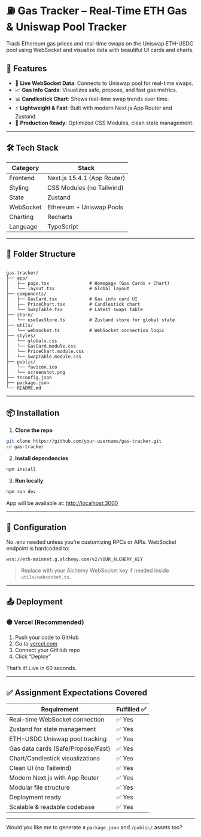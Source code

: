 # ⛽ Gas Tracker – Real-Time ETH Gas & Uniswap Pool Tracker

Track Ethereum gas prices and real-time swaps on the Uniswap ETH-USDC pool using WebSocket and visualize data with beautiful UI cards and charts.



## 🚀 Features

- 🧠 **Live WebSocket Data**: Connects to Uniswap pool for real-time swaps.
- 📈 **Gas Info Cards**: Visualizes safe, propose, and fast gas metrics.
- 📊 **Candlestick Chart**: Shows real-time swap trends over time.
- ⚡ **Lightweight & Fast**: Built with modern Next.js App Router and Zustand.
- 🎯 **Production Ready**: Optimized CSS Modules, clean state management.

---

## 🛠 Tech Stack

| Category      | Stack                          |
|---------------|-------------------------------|
| Frontend      | Next.js 15.4.1 (App Router)   |
| Styling       | CSS Modules (no Tailwind)     |
| State         | Zustand                        |
| WebSocket     | Ethereum + Uniswap Pools       |
| Charting      | Recharts                       |
| Language      | TypeScript                     |

---

## 📁 Folder Structure

```

gas-tracker/
├── app/
│   ├── page.tsx               # Homepage (Gas Cards + Chart)
│   └── layout.tsx             # Global layout
├── components/
│   ├── GasCard.tsx            # Gas info card UI
│   ├── PriceChart.tsx         # Candlestick chart
│   └── SwapTable.tsx          # Latest swaps table
├── store/
│   └── useGasStore.ts         # Zustand store for global state
├── utils/
│   └── websocket.ts           # WebSocket connection logic
├── styles/
│   └── globals.css
│   └── GasCard.module.css
│   └── PriceChart.module.css
│   └── SwapTable.module.css
├── public/
│   └── favicon.ico
│   └── screenshot.png
├── tsconfig.json
├── package.json
└── README.md

````

---

## 📦 Installation

1. **Clone the repo**

```bash
git clone https://github.com/your-username/gas-tracker.git
cd gas-tracker
````

2. **Install dependencies**

```bash
npm install
```

3. **Run locally**

```bash
npm run dev
```

App will be available at: [http://localhost:3000](http://localhost:3000)

---

## 🔧 Configuration

No .env needed unless you’re customizing RPCs or APIs. WebSocket endpoint is hardcoded to:

```
wss://eth-mainnet.g.alchemy.com/v2/YOUR_ALCHEMY_KEY
```

> Replace with your Alchemy WebSocket key if needed inside `utils/websocket.ts`.

---

## 📤 Deployment

### 🟣 Vercel (Recommended)

1. Push your code to GitHub
2. Go to [vercel.com](https://vercel.com)
3. Connect your GitHub repo
4. Click “Deploy”

That’s it! Live in 60 seconds.

---

## ✅ Assignment Expectations Covered

| Requirement                        | Fulfilled ✅ |
| ---------------------------------- | ----------- |
| Real-time WebSocket connection     | ✅ Yes       |
| Zustand for state management       | ✅ Yes       |
| ETH-USDC Uniswap pool tracking     | ✅ Yes       |
| Gas data cards (Safe/Propose/Fast) | ✅ Yes       |
| Chart/Candlestick visualizations   | ✅ Yes       |
| Clean UI (no Tailwind)             | ✅ Yes       |
| Modern Next.js with App Router     | ✅ Yes       |
| Modular file structure             | ✅ Yes       |
| Deployment ready                   | ✅ Yes       |
| Scalable & readable codebase       | ✅ Yes       |

---


Would you like me to generate a `package.json` and `/public/` assets too?
```
